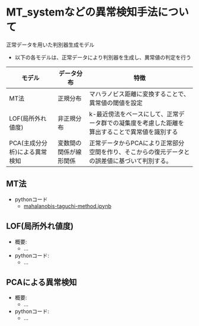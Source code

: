 # MT_systemなどの異常検知手法について
正常データを用いた判別器生成モデル

* 以下の各モデルは、正常データにより判別器を生成し、異常値の判定を行う

| モデル                        | データ分布             | 特徴                                                                       | 
| ----------------------------- | ---------------------- | -------------------------------------------------------------------------- | 
| MT法                          | 正規分布               | マハラノビス距離に変換することで、異常値の閾値を設定                       | 
| LOF(局所外れ値度)               | 非正規分布             | k-最近傍法をベースにして、正常データ群での凝集度を考慮した距離を算出することで異常値を識別する | 
| PCA(主成分分析)による異常検知 | 変数間の関係が線形関係 | 正常データからPCAにより正常部分空間を作り、そこからの復元データとの誤差値に基づいて判別する。                  | 

## MT法
* pythonコード
  * [mahalanobis-taguchi-method.ipynb](https://github.com/yoshi-cow/MT_system/blob/main/mahalanobis-taguchi-method.ipynb)

## LOF(局所外れ値度) 
* 概要:
  * ...
* pythonコード:
  *  ...

## PCAによる異常検知
* 概要:
  * ...
* pythonコード:
  *  ...
